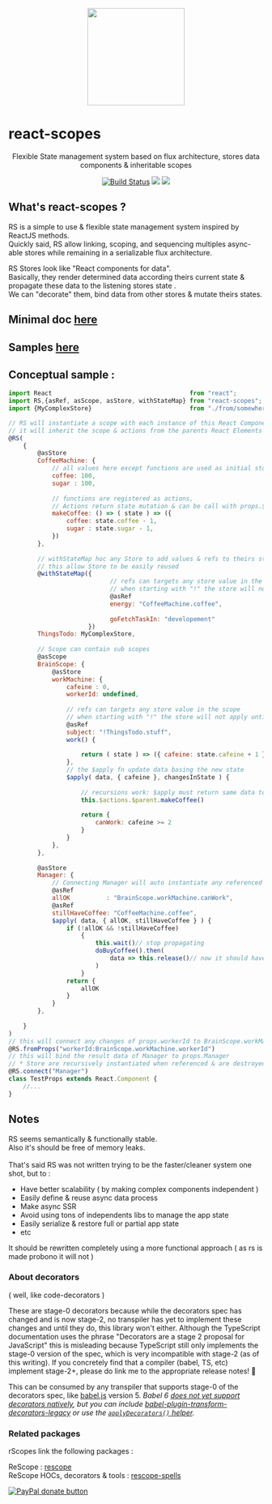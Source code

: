 
<p align="center"><img  width="192" src ="https://github.com/rScopes/rescope/raw/master/doc/assets/logo.svg?sanitize=true" /></p>

<p align="center" style="font-size:25px"><b>

# react-scopes

</b></p>
<p align="center">Flexible State management system based on flux architecture, stores data components & inheritable scopes
</p>

<p align="center"><a href="https://travis-ci.org/n8tz/rescope">
<img src="https://travis-ci.org/rscopes/rescope.svg?branch=master" alt="Build Status" /></a>
<a href="https://www.npmjs.com/package/react-scopes">
<img src="https://img.shields.io/npm/v/react-scopes.svg" /></a>
<img src="https://img.shields.io/badge/contributions-welcome-brightgreen.svg?style=flat" />

</p>

## What's react-scopes ?

RS is a simple to use & flexible state management system inspired by ReactJS methods.<br/>
Quickly said, RS allow linking, scoping, and sequencing multiples async-able stores while remaining in a serializable flux architecture.

RS Stores look like "React components for data".<br>
Basically, they render determined data according theirs current state & propagate these data to the listening stores state .<br>
We can "decorate" them, bind data from other stores & mutate theirs states.     

## Minimal doc [here](DOC.MD)

## Samples [here](https://github.com/rscopes/react-scopes-samples)

## Conceptual sample :

```jsx harmony
import React                                      from "react";
import RS,{asRef, asScope, asStore, withStateMap} from "react-scopes";
import {MyComplexStore}                           from "./from/somewhere";

// RS will instantiate a scope with each instance of this React Component
// it will inherit the scope & actions from the parents React Elements
@RS(
	{
		@asStore
		CoffeeMachine: {
			// all values here except functions are used as initial store value  
			coffee: 100,
			sugar : 100,
			
			// functions are registered as actions,
			// Actions return state mutation & can be call with props.$actions.*
			makeCoffee: () => ( state ) => ({
				coffee: state.coffee - 1,
				sugar : state.sugar - 1,
			})
		},
		
		// withStateMap hoc any Store to add values & refs to theirs state
		// this allow Store to be easily reused
		@withStateMap({
                            // refs can targets any store value in the scope
                            // when starting with "!" the store will not apply until the targeted value is !== undefined
                            @asRef
                            energy: "CoffeeMachine.coffee",
                            
			                goFetchTaskIn: "developement"
		              })
		ThingsTodo: MyComplexStore,
		
		// Scope can contain sub scopes
		@asScope
		BrainScope: {
			@asStore
			workMachine: {
				cafeine : 0,
				workerId: undefined,
				
				// refs can targets any store value in the scope
				// when starting with "!" the store will not apply until the targeted value is !== undefined
				@asRef
				subject: "!ThingsTodo.stuff",
				work() {
					
					return ( state ) => ({ cafeine: state.cafeine + 1 });
				},
				// the $apply fn update data basing the new state
				$apply( data, { cafeine }, changesInState ) {
					
					// recursions work: $apply must return same data to stop 
					this.$actions.$parent.makeCoffee()
					
					return {
						canWork: cafeine >= 2
					}
				}
			},
		},
		
		@asStore
		Manager: {
			// Connecting Manager will auto instantiate any referenced store 
			@asRef
			allOK          : "BrainScope.workMachine.canWork",
			@asRef
			stillHaveCoffee: "CoffeeMachine.coffee",
			$apply( data, { allOK, stillHaveCoffee } ) {
				if (!allOK && !stillHaveCoffee)
					{
						this.wait()// stop propagating 
						doBuyCoffee().then(
							data => this.release()// now it should have coffee
						)
					}
				return {
					allOK
				}
			}
		},
		
	}
)
// this will connect any changes of props.workerId to BrainScope.workMachine.workerId
@RS.fromProps("workerId:BrainScope.workMachine.workerId")
// this will bind the result data of Manager to props.Manager
// * Store are recursively instantiated when referenced & are destroyed when listeners are removed
@RS.connect("Manager")
class TestProps extends React.Component {
	//...
}

```

## Notes

RS seems semantically & functionally stable. <br/>
Also it's should be free of memory leaks.<br/>
<br/>
That's said RS was not written trying to be the faster/cleaner system one shot, but to :
- Have better scalability ( by making complex components independent )
- Easily define & reuse async data process 
- Make async SSR
- Avoid using tons of independents libs to manage the app state
- Easily serialize & restore full or partial app state
- etc

It should be rewritten completely using a more functional approach ( as rs is made probono it will not )

### About decorators

( well, like code-decorators )

These are stage-0 decorators because while the decorators spec has changed and is now stage-2, no transpiler has yet to implement these changes and until they do, this library won't either. Although the TypeScript documentation uses the phrase "Decorators are a stage 2 proposal for JavaScript" this is misleading because TypeScript still only implements the stage-0 version of the spec, which is very incompatible with stage-2 (as of this writing). If you concretely find that a compiler (babel, TS, etc) implement stage-2+, please do link me to the appropriate release notes! 🎈


This can be consumed by any transpiler that supports stage-0 of the decorators spec, like [babel.js](https://babeljs.io/) version 5. *Babel 6 [does not yet support decorators natively](https://phabricator.babeljs.io/T2645), but you can include [babel-plugin-transform-decorators-legacy](https://github.com/loganfsmyth/babel-plugin-transform-decorators-legacy) or use the [`applyDecorators()` helper](#applydecorators-helper).*

### Related packages

rScopes link the following packages :<br>

ReScope : [rescope](https://github.com/rscopes/rescope)<br>
ReScope HOCs, decorators & tools : [rescope-spells](https://github.com/rscopes/rescope-spells)<br>


<span class="badge-paypal"><a href="https://www.paypal.com/cgi-bin/webscr?cmd=_s-xclick&hosted_button_id=VWKR3TWQ2U2AC" title="Donate to this project using Paypal"><img src="https://img.shields.io/badge/paypal-donate-yellow.svg" alt="PayPal donate button" /></a></span>
